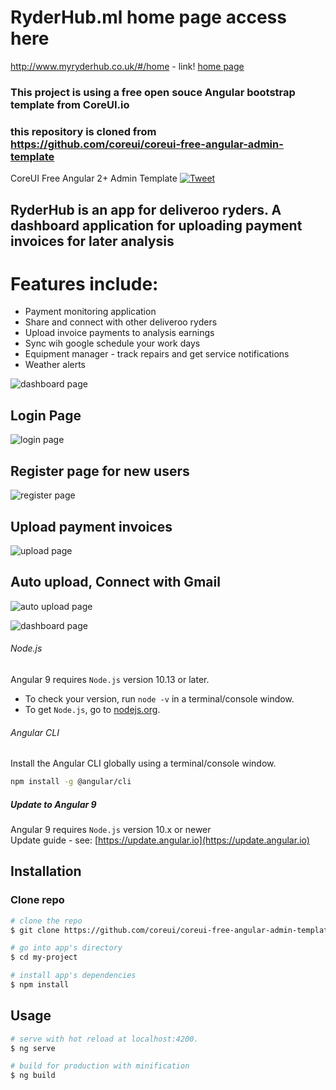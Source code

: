 
# RyderHub.ml  home page access here
http://www.myryderhub.co.uk/#/home - link!
[home page](http://www.myryderhub.co.uk/#/home)
### This project is using a free open souce Angular bootstrap template from CoreUI.io
### this repository is cloned from https://github.com/coreui/coreui-free-angular-admin-template
CoreUI Free Angular 2+ Admin Template [![Tweet](https://img.shields.io/twitter/url/http/shields.io.svg?style=social&logo=twitter)](https://twitter.com/intent/tweet?text=CoreUI%20-%20Free%20Bootstrap%204%20Admin%20Template%20&url=https://coreui.io&hashtags=bootstrap,admin,template,dashboard,panel,free,angular,react,vue)

## RyderHub is an app for deliveroo ryders. A dashboard application for uploading payment invoices for later analysis

# Features include: 
 * Payment monitoring application
 * Share and connect with other deliveroo ryders
 * Upload invoice payments to analysis earnings
 * Sync wih google schedule your work days
 * Equipment manager - track repairs and get service notifications
 * Weather alerts
 
![dashboard page](clientApp/full-dashboard-webview.PNG)
## Login Page
![login page](clientApp/login-webview.PNG)

## Register page for new users
![register page](clientApp/register-webview.PNG)
## Upload payment invoices
![upload page](clientApp/upload-webview.PNG)
## Auto upload, Connect with Gmail
![auto upload page](clientApp/auto-upload-webview.PNG)

![dashboard page](clientApp/dashboard-webview.PNG)

###### Node.js
Angular 9 requires `Node.js` version 10.13 or later.

- To check your version, run `node -v` in a terminal/console window.
- To get `Node.js`, go to [nodejs.org](https://nodejs.org/).

###### Angular CLI
Install the Angular CLI globally using a terminal/console window.
```bash
npm install -g @angular/cli
```

##### Update to Angular 9
Angular 9 requires `Node.js` version 10.x or newer    
Update guide - see: [https://update.angular.io](https://update.angular.io)

## Installation

### Clone repo

``` bash
# clone the repo
$ git clone https://github.com/coreui/coreui-free-angular-admin-template.git my-project

# go into app's directory
$ cd my-project

# install app's dependencies
$ npm install
```

## Usage

``` bash
# serve with hot reload at localhost:4200.
$ ng serve

# build for production with minification
$ ng build
```

